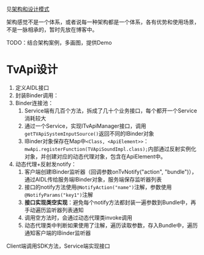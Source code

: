 见[架构和设计模式](https://blog.afauria.xyz/categories/%E6%9E%B6%E6%9E%84%E5%92%8C%E8%AE%BE%E8%AE%A1%E6%A8%A1%E5%BC%8F/)

架构感觉不是一个体系，或者说每一种架构都是一个体系，各有优势和使用场景，不是一脉相承的，暂时先放在博客中。

TODO：结合架构案例，多画图，提供Demo

# TvApi设计

1. 定义AIDL接口
2. 封装Binder调用：
3. Binder连接池：
   1. Service端有几百个方法，拆成了几十个业务接口，每个都开一个Service消耗较大
   2. 通过一个Service，实现ITvApiManager接口，调用`getTVApiSystemInputSource()`返回不同的IBinder对象
   3. IBinder对象保存在Map中`<Class, <ApiElement>>`：`mwApi.registerFunction(TVApiSoundImpl.class);`内部通过反射实例化对象，并创建对应的动态代理对象，包含在ApiElement中。
4. 动态代理+反射发notify：
   1. 客户端创建IBinder监听器（回调参数onTvNotify("action", "bundle")），通过AIDL传给服务端IBinder对象，服务端保存监听器列表
   2. 接口的notify方法使用`@NotifyAction("name")`注解，参数使用`@NotifyParams("key1")`注解
   3. **接口实现类空实现**：避免每个notify方法都封装一遍参数到Bundle中，再手动遍历监听器列表通知
   4. 调用空方法时，会通过动态代理类invoke调用
   5. 动态代理类中判断如果使用了注解，遍历读取参数，存入Bundle中，遍历通知客户端的IBinder监听器

Client端调用SDK方法，Service端实现接口
